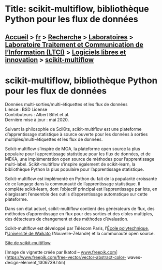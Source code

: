 # Title:  scikit-multiflow, bibliothèque Python pour les flux de données

## [Accueil](https://www.telecom-paris.fr "https://www.telecom-paris.fr") > [fr](https://www.telecom-paris.fr/fr "fr") > [Recherche](https://www.telecom-paris.fr/fr/recherche "Recherche") > [Laboratoires](https://www.telecom-paris.fr/fr/recherche/labos "Laboratoires") > [Laboratoire Traitement et Communication de l’Information (LTCI)](https://www.telecom-paris.fr/fr/recherche/labos/traitement-information-ltci "Laboratoire Traitement et Communication de l’Information \(LTCI\)") > [Logiciels libres et innovation](https://www.telecom-paris.fr/fr/recherche/labos/traitement-information-ltci/logiciels-libres "Logiciels libres et innovation") > [scikit-multiflow](https://www.telecom-paris.fr/fr/recherche/labos/traitement-information-ltci/logiciels-libres/scikit-multiflow)

[](https://www.telecom-paris.fr/fr/accueil)

#  scikit-multiflow, bibliothèque Python pour les flux de données

Données multi-sorties/multi-étiquettes et les flux de données  
Lience : BSD License  
Contributeurs : Albert Bifet et al.  
Dernière mise à jour : mai 2020.  

Suivant la philosophie de SciKits, scikit-multiflow est une plateforme
d’apprentissage statistique à source ouverte pour les données à sorties
multiples/multi-étiquettes et les flux de données.

Scikit-multiflow s’inspire de MOA, la plateforme open source la plus populaire
pour l’apprentissage statistique pour les flux de données, et de MEKA, une
implémentation open source de méthodes pour l’apprentissage multi-label.
Scikit-multiflow s’inspire également de scikit-learn, la bibliothèque Python
la plus populaire pour l’apprentissage statistique.

Scikit-multiflow est implémenté en Python du fait de la popularité croissante
de ce langage dans la communauté de l’apprentissage statistique. Il complète
scikit-learn, dont l’objectif principal est l’apprentissage par lots, en
élargissant l’ensemble des outils d’apprentissage automatique sur cette
plateforme.

Dans son état actuel, scikit-multiflow contient des générateurs de flux, des
méthodes d’apprentissage en flux pour des sorties et des cibles multiples, des
détecteurs de changement et des méthodes d’évaluation.

Scikit-multiflow est développé par Télécom Paris, l’[École
polytechnique](https://www.polytechnique.edu), l’[Université de
Waikato](https://www.waikato.ac.nz/) (Nouvelle-Zélande) et la communauté open
source.

[Site de scikit-multiflow](https://scikit-multiflow.github.io/ "Site de
scikit-multiflow")

[Image de vignette créée par Ikatod –
www.freepik.com](https://www.freepik.com/free-vector/vector-abstract-color-
waves-design-element_1306739.htm)

